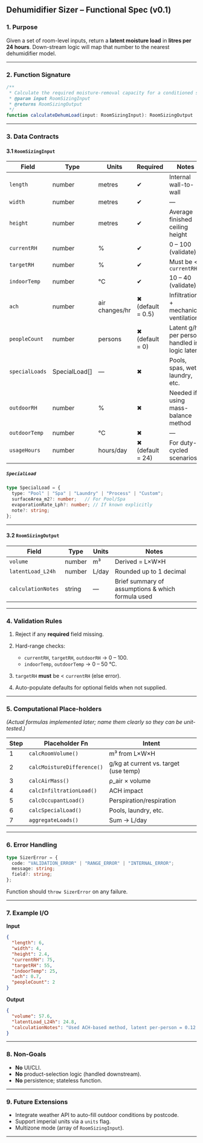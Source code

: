 ## Dehumidifier Sizer – Functional Spec (v0.1)

### 1. Purpose

Given a set of room-level inputs, return a **latent moisture load** in **litres per 24 hours**. Down-stream logic will map that number to the nearest dehumidifier model.

---

### 2. Function Signature

```ts
/**
 * Calculate the required moisture-removal capacity for a conditioned space.
 * @param input RoomSizingInput
 * @returns RoomSizingOutput
 */
function calculateDehumLoad(input: RoomSizingInput): RoomSizingOutput
```

---

### 3. Data Contracts

#### 3.1 `RoomSizingInput`

| Field          | Type           | Units          | Required          | Notes                                        |
| -------------- | -------------- | -------------- | ----------------- | -------------------------------------------- |
| `length`       | number         | metres         | ✔                 | Internal wall-to-wall                        |
| `width`        | number         | metres         | ✔                 | ―                                            |
| `height`       | number         | metres         | ✔                 | Average finished ceiling height              |
| `currentRH`    | number         | %              | ✔                 | 0 – 100 (validate)                           |
| `targetRH`     | number         | %              | ✔                 | Must be < `currentRH`                        |
| `indoorTemp`   | number         | °C             | ✔                 | 10 – 40 (validate)                           |
| `ach`          | number         | air changes/hr | ✖ (default = 0.5) | Infiltration + mechanical ventilation        |
| `peopleCount`  | number         | persons        | ✖ (default = 0)   | Latent g/h per person handled in logic later |
| `specialLoads` | SpecialLoad\[] | ―              | ✖                 | Pools, spas, wet laundry, etc.               |
| `outdoorRH`    | number         | %              | ✖                 | Needed if using mass-balance method          |
| `outdoorTemp`  | number         | °C             | ✖                 | ―                                            |
| `usageHours`   | number         | hours/day      | ✖ (default = 24)  | For duty-cycled scenarios                    |

##### `SpecialLoad`

```ts
type SpecialLoad = {
  type: "Pool" | "Spa" | "Laundry" | "Process" | "Custom";
  surfaceArea_m2?: number;   // For Pool/Spa
  evaporationRate_Lph?: number; // If known explicitly
  note?: string;
};
```

---

#### 3.2 `RoomSizingOutput`

| Field              | Type   | Units | Notes                                             |
| ------------------ | ------ | ----- | ------------------------------------------------- |
| `volume`           | number | m³    | Derived = L×W×H                                   |
| `latentLoad_L24h`  | number | L/day | Rounded up to 1 decimal                           |
| `calculationNotes` | string | ―     | Brief summary of assumptions & which formula used |

---

### 4. Validation Rules

1. Reject if any **required** field missing.
2. Hard-range checks:

   * `currentRH`, `targetRH`, `outdoorRH` → 0 – 100.
   * `indoorTemp`, `outdoorTemp` → 0 – 50 °C.
3. `targetRH` **must** be < `currentRH` (else error).
4. Auto-populate defaults for optional fields when not supplied.

---

### 5. Computational Place-holders

*(Actual formulas implemented later; name them clearly so they can be unit-tested.)*

| Step | Placeholder Fn             | Intent                                |
| ---- | -------------------------- | ------------------------------------- |
| 1    | `calcRoomVolume()`         | m³ from L×W×H                         |
| 2    | `calcMoistureDifference()` | g/kg at current vs. target (use temp) |
| 3    | `calcAirMass()`            | ρ\_air × volume                       |
| 4    | `calcInfiltrationLoad()`   | ACH impact                            |
| 5    | `calcOccupantLoad()`       | Perspiration/respiration              |
| 6    | `calcSpecialLoad()`        | Pools, laundry, etc.                  |
| 7    | `aggregateLoads()`         | Sum → L/day                           |

---

### 6. Error Handling

```ts
type SizerError = {
  code: "VALIDATION_ERROR" | "RANGE_ERROR" | "INTERNAL_ERROR";
  message: string;
  field?: string;
};
```

Function should `throw SizerError` on any failure.

---

### 7. Example I/O

**Input**

```json
{
  "length": 6,
  "width": 4,
  "height": 2.4,
  "currentRH": 75,
  "targetRH": 55,
  "indoorTemp": 25,
  "ach": 0.7,
  "peopleCount": 2
}
```

**Output**

```json
{
  "volume": 57.6,
  "latentLoad_L24h": 24.8,
  "calculationNotes": "Used ACH-based method, latent per-person = 0.12 L/hr."
}
```

---

### 8. Non-Goals

* **No** UI/CLI.
* **No** product-selection logic (handled downstream).
* **No** persistence; stateless function.

---

### 9. Future Extensions

* Integrate weather API to auto-fill outdoor conditions by postcode.
* Support imperial units via a `units` flag.
* Multizone mode (array of `RoomSizingInput`).

---
